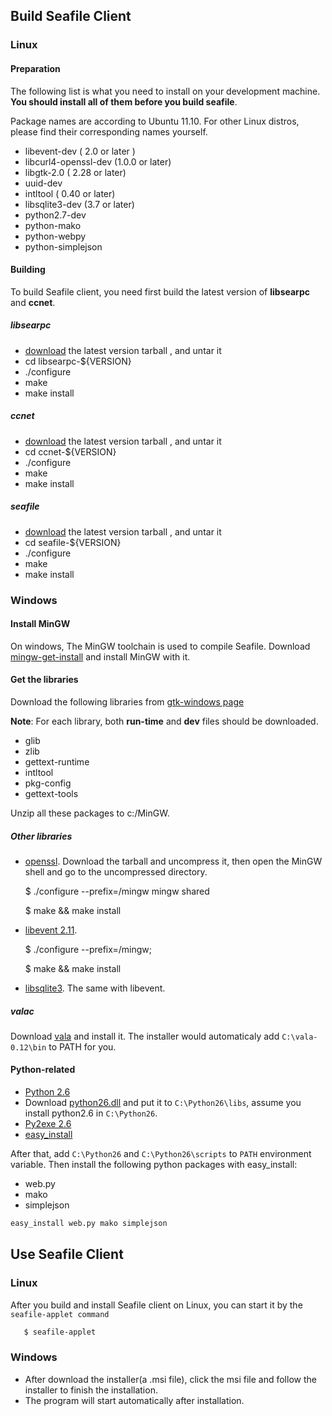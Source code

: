 ## Build Seafile Client ##

### Linux ###

#### Preparation ####

The following list is what you need to install on your development machine. __You should install all of them before you build seafile__.

Package names are according to Ubuntu 11.10. For other Linux distros, please find their corresponding names yourself.

* libevent-dev ( 2.0 or later )
* libcurl4-openssl-dev  (1.0.0 or later)
* libgtk-2.0 ( 2.28 or later)
* uuid-dev
* intltool ( 0.40 or later)
* libsqlite3-dev (3.7 or later)
* python2.7-dev
* python-mako
* python-webpy
* python-simplejson

#### Building ####

To build Seafile client, you need first build the latest version of **libsearpc** and **ccnet**.

##### libsearpc #####

* [download](https://www.github.com/haiwen/libsearpc/downloads) the latest version tarball , and untar it
* cd libsearpc-${VERSION}
* ./configure
* make
* make install

##### ccnet #####

* [download](https://www.github.com/haiwen/ccnet/downloads) the latest version tarball , and untar it
* cd ccnet-${VERSION}
* ./configure
* make
* make install

##### seafile #####

* [download](https://www.github.com/haiwen/seafile/downloads) the latest version tarball , and untar it
* cd seafile-${VERSION}
* ./configure
* make
* make install

### Windows ###

#### Install MinGW ####

On windows, The MinGW toolchain is used to compile Seafile. Download [mingw-get-install](http://sourceforge.net/projects/mingw/files/Automated%20MinGW%20Installer/mingw-get-inst) and install MinGW with it.

#### Get the libraries ####

Download the following libraries from [gtk-windows page](http://www.gtk.org/download/win32.php)

**Note**: For each library, both **run-time** and **dev** files should be downloaded.

+ glib 
+ zlib 
+ gettext-runtime 
+ intltool 
+ pkg-config 
+ gettext-tools

Unzip all these packages to c:/MinGW. 

##### Other libraries #####

+ [openssl](http://www.openssl.org/source/openssl-1.0.0d.tar.gz). Download the tarball and uncompress it, then open the MinGW shell and go to the uncompressed directory.

    $ ./configure --prefix=/mingw mingw shared

    $ make && make install

+ [libevent 2.11](http://monkey.org/~provos/libevent-2.0.11-stable.tar.gz).

    $ ./configure --prefix=/mingw;

    $ make && make install

+ [libsqlite3](http://www.sqlite.org/sqlite-autoconf-3070701.tar.gz). The same with libevent.

##### valac #####

Download [vala](http://vala-win32.googlecode.com/files/vala-0.12.0.exe) and install it. The installer would automaticaly add `C:\vala-0.12\bin` to PATH for you.

#### Python-related ####

+ [Python 2.6](http://www.python.org/ftp/python/2.6/python-2.6.msi)
+ Download [python26.dll](http://www.dll-files.com/python26.zip?0WGgUFcEmQ) and put it to `C:\Python26\libs`, assume you install python2.6 in `C:\Python26`.
+ [Py2exe 2.6](http://sourceforge.net/projects/py2exe/files/py2exe/0.6.9/py2exe-0.6.9.win32-py2.6.exe/download)
+ [easy_install](http://pypi.python.org/packages/2.6/s/setuptools/setuptools-0.6c11.win32-py2.6.exe#md5=1509752c3c2e64b5d0f9589aafe053dc)

After that, add `C:\Python26` and `C:\Python26\scripts` to `PATH` environment variable. Then install the following python packages with easy_install:

+ web.py
+ mako
+ simplejson

```sh
easy_install web.py mako simplejson
```

## Use Seafile Client ##

### Linux ###

After you build and install Seafile client on Linux, you can start it by the `seafile-applet command`
```sh
   $ seafile-applet
```

### Windows ###

* After download the installer(a .msi file), click the msi file and follow the installer to finish the installation.
* The program will start automatically after installation.